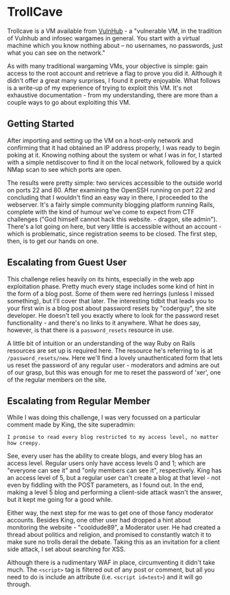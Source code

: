 # TrollCave

Trollcave is a VM available from [VulnHub](https://www.vulnhub.com/entry/trollcave-12,230/) - a  "vulnerable VM, in the tradition of Vulnhub and infosec wargames in general. You start with a virtual machine which you know nothing about – no usernames, no passwords, just what you can see on the network."

As with many traditional wargaming VMs, your objective is simple: gain access to the root account and retrieve a flag to prove you did it. Although it didn't offer a great many surprises, I found it pretty enjoyable. What follows is a write-up of my experience of trying to exploit this VM. It's not exhaustive documentation - from my understanding, there are more than a couple ways to go about exploiting this VM.

## Getting Started

After importing and setting up the VM on a host-only network and confirming that it had obtained an IP address properly, I was ready to begin poking at it. Knowing nothing about the system or what I was in for, I started with a simple netdiscover to find it on the local network, followed by a quick NMap scan to see which ports are open.

The results were pretty simple: two services accessible to the outside world on ports 22 and 80. After examining the OpenSSH running on port 22 and concluding that I wouldn't find an easy way in there, I proceeded to the webserver. It's a fairly simple community blogging platform running Rails, complete with the kind of humour we've come to expect from CTF challenges ("God himself cannot hack this website. - dragon, site admin"). There's a lot going on here, but very little is accessible without an account - which is problematic, since registration seems to be closed. The first step, then, is to get our hands on one.

## Escalating from Guest User

This challenge relies heavily on its hints, especially in the web app exploitation phase. Pretty much every stage includes some kind of hint in the form of a blog post. Some of them were red herrings (unless I missed something), but I'll cover that later. The interesting tidbit that leads you to your first win is a blog post about password resets by "coderguy", the site developer. He doesn't tell you exactly where to look for the password reset functionality - and there's no links to it anywhere. What he does say, however, is that there is a `password_resets` resource in use.

A little bit of intuition or an understanding of the way Ruby on Rails resources are set up is required here. The resource he's referring to is at `/password_resets/new`. Here we'll find a lovely unauthenticated form that lets us reset the password of any regular user - moderators and admins are out of our grasp, but this was enough for me to reset the password of 'xer', one of the regular members on the site.

## Escalating from Regular Member

While I was doing this challenge, I was very focussed on a particular comment made by King, the site superadmin:

`I promise to read every blog restricted to my access level, no matter how creepy. `

See, every user has the ability to create blogs, and every blog has an access level. Regular users only have access levels 0 and 1; which are "everyone can see it" and "only members can see it", respectively. King has an access level of 5, but a regular user can't create a blog at that level - not even by fiddling with the POST parameters, as I found out. In the end, making a level 5 blog and performing a client-side attack wasn't the answer, but it kept me going for a good while.

Either way, the next step for me was to get one of those fancy moderator accounts. Besides King, one other user had dropped a hint about monitoring the website - "cooldude89", a Moderator user. He had created a thread about politics and religion, and promised to constantly watch it to make sure no trolls derail the debate. Taking this as an invitation for a client side attack, I set about searching for XSS.

Although there is a rudimentary WAF in place, circumventing it didn't take much. The `<script>` tag is filtered out of any post or comment, but all you need to do is include an attribute (i.e. `<script id=test>`) and it will go through.
